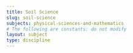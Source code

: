 ```yaml
---
title: Soil Science
slug: soil-science
subjects: physical-sciences-and-mathematics
# The following are constants: do not modify
layout: subject
type: discipline
---
```

